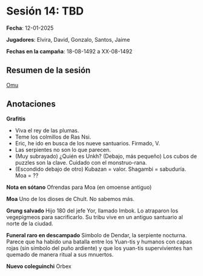 # Sesión 14: TBD

**Fecha**: 12-01-2025

**Jugadores**: Elvira, David, Gonzalo, Santos, Jaime

**Fechas en la campaña**: 18-08-1492 a XX-08-1492

## Resumen de la sesión

[Omu](/lugares/Omu)

## Anotaciones
**Grafitis**
* Viva el rey de las plumas.
* Teme los colmillos de Ras Nsi.
* Eric, he ido en busca de los nueve santuarios. Firmado, V.
* Las serpientes no son lo que parecen.
* (Muy subrayado) ¿Quién es Unkh? (Debajo, más pequeño) Los cubos de puzzles son la clave. Cuidado con el monstruo-rana.
* (Escondido debajo de otro) Kubazan = valor. Shagambi = sabuduría. Moa = ??

**Nota en sótano** Ofrendas para Moa (en omoense antiguo)

**Moa** Uno de los dioses de Chult. No sabemos más.

**Grung salvado** Hijo 180 del jefe Yor, llamado Imbok. Lo atraparon los vegepigmeos para sacrificarlo. Su tribu vive en un antiguo santuario al norte de la ciudad.

**Funeral raro en descampado** Símbolo de Dendar, la serpiente nocturna. Parece que ha habido una batalla entre los Yuan-tis y humanos con capas rojas (sin símbolo del puño ardiente) y que los yuan-tis supervivientes han quemado de manera ritual a sus mnuertos.

**Nuevo coleguinchi** Orbex

